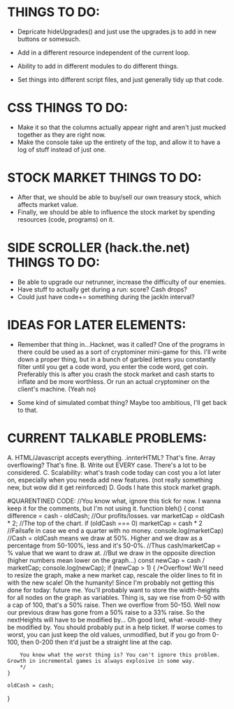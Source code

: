 <!-- You know I'm starting to realize that this project is literally the exact opposite of what Stackathon's supposed to be.
Learn a new code, library, or feature? Nope, reinforces and goes through the most basics of languages we've learned.
Have an MPV that's hard, but eventually reachable? Nope. MPV takes 15 minutes to code. The rest? Oof. -->

# THINGS TO DO:

+ Depricate hideUpgrades() and just use the upgrades.js to add in new buttons or somesuch.
+ Add in a different resource independent of the current loop.
+ Ability to add in different modules to do different things.

+ Set things into different script files, and just generally tidy up that code.

# CSS THINGS TO DO:
+ Make it so that the columns actually appear right and aren't just mucked together as they are right now.
+ Make the console take up the entirety of the top, and allow it to have a log of stuff instead of just one.

# STOCK MARKET THINGS TO DO:
+ After that, we should be able to buy/sell our own treasury stock, which affects market value.
+ Finally, we should be able to influence the stock market by spending resources (code, programs) on it.

# SIDE SCROLLER (hack.the.net) THINGS TO DO:
+ Be able to upgrade our netrunner, increase the difficulty of our enemies.
+ Have stuff to actually get during a run: score? Cash drops?
+ Could just have code+= something during the jackIn interval?


# IDEAS FOR LATER ELEMENTS:

+ Remember that thing in...Hacknet, was it called? One of the programs in there could be used as a sort of
	cryptominer mini-game for this. I'll write down a proper thing, but in a bunch of garbled letters you constantly filter
	until you get a code word, you enter the code word, get <TERMINIOLOGY>coin.
	Preferably this is after you crash the stock market and cash starts to inflate and be more worthless.
	Or run an actual cryptominer on the client's machine. (Yeah no)

+ Some kind of simulated combat thing? Maybe too ambitious, I'll get back to that.

# CURRENT TALKABLE PROBLEMS:

A. HTML/Javascript accepts everything. .innterHTML? That's fine. Array overflowing? That's fine.
B. Write out EVERY case. There's a lot to be considered.
C. Scalability: what's trash code today can cost you a lot later on, especially when you needa add new features. (not really something new, but wow did it get reinforced)
D. Gods I hate this stock market graph.

#QUARENTINED CODE:
	//You know what, ignore this tick for now. I wanna keep it for the comments, but I'm not using it.
function bleh() {
	const difference = cash - oldCash; //Our profits/losses.
	var marketCap = oldCash * 2; //The top of the chart.
	if (oldCash === 0) marketCap = cash * 2 //Failsafe in case we end a quarter with no money.
	console.log(marketCap)
	//Cash = oldCash means we draw at 50%. Higher and we draw as a percentage from 50-100%, less and it's 50-0%.
	//Thus cash/marketCap = % value that we want to draw at.
	//But we draw in the opposite direction (higher numbers mean lower on the graph...)
	const newCap = cash / marketCap;
	console.log(newCap);
	if (newCap > 1) {
		/*Overflow! We'll need to resize the graph, make a new market cap, rescale the older lines to fit in with the new scale!
		Oh the humanity!
		Since I'm probably not getting this done for today: future me.
		You'll probably want to store the width-heights for all nodes on the graph as variables.
		Thing is, say we rise from 0-50 with a cap of 100, that's a 50% raise.
		Then we overflow from 50-150.
		Well now our previous draw has gone from a 50% raise to a 33% raise.
		So the nextHeights will have to be modified by...
		Oh good lord, what -would- they be modified by. You should probably put in a help ticket.
		If worse comes to worst, you can just keep the old values, unmodified, but if you go from 0-100, then 0-200 then it'd just be a straight line at the cap.

		You know what the worst thing is? You can't ignore this problem. Growth in incremental games is always explosive in some way.
		*/
	}
	
	oldCash = cash;
}
